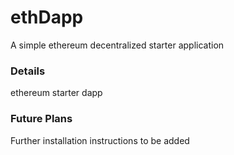 # ethDapp
A simple ethereum decentralized starter application  
  
### Details  
ethereum starter dapp  
  
### Future Plans  
Further installation instructions to be added  
